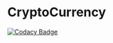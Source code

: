 # CryptoCurrency
[![Codacy Badge](https://api.codacy.com/project/badge/Grade/c1d72585bc7a48a4a560120f6dbdd8f3)](https://app.codacy.com/gh/Rm1xs/CryptoCurrency?utm_source=github.com&utm_medium=referral&utm_content=Rm1xs/CryptoCurrency&utm_campaign=Badge_Grade_Settings)
